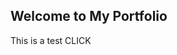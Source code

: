 ## Welcome to My Portfolio
This is a test
<img href="http://www.sevenoaksart.co.uk/images/undconstand.gif">CLICK
